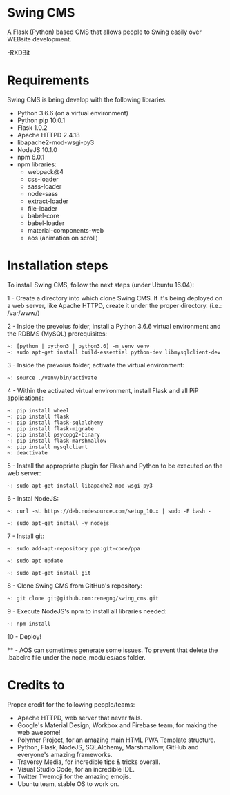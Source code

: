 # Swing CMS
A Flask (Python) based CMS that allows people to Swing easily over WEBsite development.

-RXDBit

# Requirements

Swing CMS is being develop with the following libraries:
- Python 3.6.6 (on a virtual environment)
- Python pip 10.0.1
- Flask 1.0.2
- Apache HTTPD 2.4.18
- libapache2-mod-wsgi-py3
- NodeJS 10.1.0
- npm 6.0.1
- npm libraries:
    - webpack@4
    - css-loader
    - sass-loader
    - node-sass
    - extract-loader
    - file-loader
    - babel-core 
    - babel-loader
    - material-components-web
    - aos (animation on scroll)


# Installation steps

To install Swing CMS, follow the next steps (under Ubuntu 16.04):

1 - Create a directory into which clone Swing CMS. If it's being deployed on a web server, like Apache HTTPD, create it under the proper directory. (i.e.: /var/www/)

2 - Inside the prevoius folder, install a Python 3.6.6 virtual environment and the RDBMS (MySQL) prerequisites:

    ~: [python | python3 | python3.6] -m venv venv
    ~: sudo apt-get install build-essential python-dev libmysqlclient-dev

3 - Inside the prevoius folder, activate the virtual environment:

    ~: source ./venv/bin/activate

4 - Within the activated virtual environment, install Flask and all PiP applications:

    ~: pip install wheel
    ~: pip install flask
    ~: pip install flask-sqlalchemy
    ~: pip install flask-migrate
    ~: pip install psycopg2-binary
    ~: pip install flask-marshmallow
    ~: pip install mysqlclient
    ~: deactivate

5 - Install the appropriate plugin for Flash and Python to be executed on the web server:

    ~: sudo apt-get install libapache2-mod-wsgi-py3

6 - Instal NodeJS:

    ~: curl -sL https://deb.nodesource.com/setup_10.x | sudo -E bash -

    ~: sudo apt-get install -y nodejs

7 - Install git:

    ~: sudo add-apt-repository ppa:git-core/ppa

    ~: sudo apt update

    ~: sudo apt-get install git

8 - Clone Swing CMS from GitHub's repository:

    ~: git clone git@github.com:renegng/swing_cms.git

9 - Execute NodeJS's npm to install all libraries needed:

    ~: npm install

10 - Deploy!

** - AOS can sometimes generate some issues. To prevent that delete the .babelrc file under the node_modules/aos folder.


# Credits to

Proper credit for the following people/teams:
- Apache HTTPD, web server that never fails.
- Google's Material Design, Workbox and Firebase team, for making the web awesome!
- Polymer Project, for an amazing main HTML PWA Template structure.
- Python, Flask, NodeJS, SQLAlchemy, Marshmallow, GitHub and everyone's amazing frameworks.
- Traversy Media, for incredible tips & tricks overall.
- Visual Studio Code, for an incredible IDE.
- Twitter Twemoji for the amazing emojis.
- Ubuntu team, stable OS to work on.